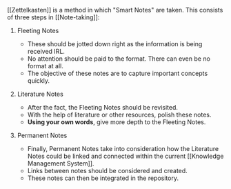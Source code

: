 [[Zettelkasten]] is a method in which "Smart Notes" are taken. This consists of three steps in [[Note-taking]]:

1. Fleeting Notes
	- These should be jotted down right as the information is being received IRL.
	- No attention should be paid to the format. There can even be no format at all.
	- The objective of these notes are to capture important concepts quickly.

2. Literature Notes
	- After the fact, the Fleeting Notes should be revisited.
	- With the help of literature or other resources, polish these notes.
	- **Using your own words**, give more depth to the Fleeting Notes.

3. Permanent Notes
	- Finally, Permanent Notes take into consideration how the Literature Notes could be linked and connected within the current [[Knowledge Management System]].
	- Links between notes should be considered and created.
	- These notes can then be integrated in the repository.